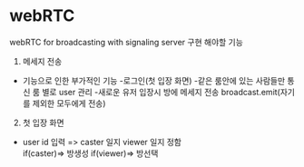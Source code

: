 # webRTC
webRTC for broadcasting with signaling server
구현 해야할 기능
1. 메세지 전송
+ 기능으로 인한 부가적인 기능
-로그인(첫 입장 화면)
-같은 룸안에 있는 사람들만 통신 룸 별로 user 관리
-새로운 유저 입장시 방에 메세지 전송 broadcast.emit(자기를 제외한 모두에게 전송)


2. 첫 입장 화면 
+ user id 입력 => caster 일지 viewer 일지 정함  
if(caster)=> 방생성 
if(viewer)=> 방선택
